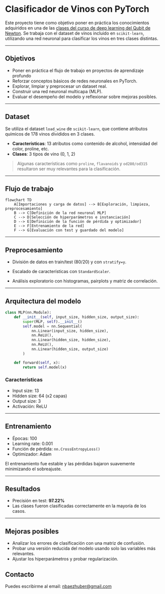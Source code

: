 # Clasificador de Vinos con PyTorch

Este proyecto tiene como objetivo poner en práctica los conocimientos adquiridos en una de las [clases del curso de deep learning del Qubit de Newton](https://youtu.be/EZJOxvMOZas?si=IO8x9ebSbQo0gpE2). Se trabaja con el dataset de vinos incluido en `scikit-learn`, utilizando una red neuronal para clasificar los vinos en tres clases distintas.

---

## Objetivos

- Poner en práctica el flujo de trabajo en proyectos de aprendizaje profundo 
- Reforzar conceptos básicos de redes neuronales en PyTorch.
- Explorar, limpiar y preprocesar un dataset real.
- Construir una red neuronal multicapa (MLP).
- Evaluar el desempeño del modelo y reflexionar sobre mejoras posibles.

---

## Dataset

Se utiliza el dataset `load_wine` de `scikit-learn`, que contiene atributos químicos de 178 vinos divididos en 3 clases.

- **Características**: 13 atributos como contenido de alcohol, intensidad del color, proline, etc.
- **Clases**: 3 tipos de vino (0, 1, 2)

> Algunas características como `proline`, `flavanoids` y `od280/od315` resultaron ser muy relevantes para la clasificación.

---

## Flujo de trabajo

```mermaid
flowchart TD 
    A[Importaciones y carga de datos] --> B[Exploración, limpieza, preprocesamiento] 
    B --> C[Definición de la red neuronal MLP] 
    C --> D[Selección de hiperparámetros e instanciación] 
    D --> E[Definición de la función de pérdida y optimizador] 
    E --> F[Entrenamiento de la red] 
    F --> G[Evaluación con test y guardado del modelo] 
```

---

## Preprocesamiento

- División de datos en train/test (80/20) y con `stratify=y`.

- Escalado de características con `StandardScaler`.

- Análisis exploratorio con histogramas, pairplots y matriz de correlación.

---

## Arquitectura del modelo 

```python 
class MLP(nn.Module):
    def __init__(self, input_size, hidden_size, output_size):
        super(MLP, self).__init__()
        self.model = nn.Sequential(
            nn.Linear(input_size, hidden_size),
            nn.ReLU(),
            nn.Linear(hidden_size, hidden_size),
            nn.ReLU(),
            nn.Linear(hidden_size, output_size)
        )

    def forward(self, x):
        return self.model(x)
```
### Características 
- Input size: 13
- Hidden size: 64 (x2 capas)
- Output size: 3
- Activación: ReLU

---

## Entrenamiento

- Épocas: 100
- Learning rate: 0.001
- Función de pérdida: `nn.CrossEntropyLoss()`
- Optimizador: Adam

El entrenamiento fue estable y las pérdidas bajaron suavemente minimizando el sobreajuste. 

---

## Resultados

- Precisión en test: **97.22%**
- Las clases fueron clasificadas correctamente en la mayoría de los casos.

--- 

## Mejoras posibles

- Analizar los errores de clasificación con una matriz de confusión.
- Probar una versión reducida del modelo usando solo las variables más relevantes.
- Ajustar los hiperparámetros y probar regularización.

## Contacto 
Puedes escribirme al email: [nbaezhuber@gmail.com](mailto:nbaezhuber@gmail.com)


